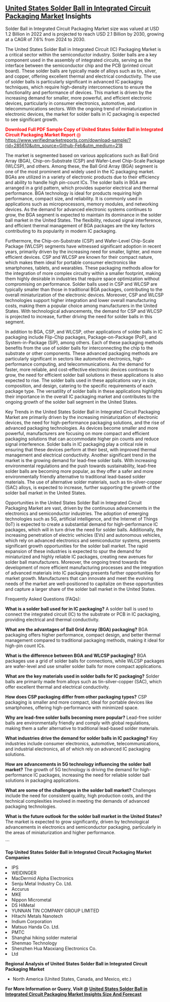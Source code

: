 <h2><a href="https://www.verifiedmarketreports.com/download-sample/?rid=285610&amp;utm_source=Github-Feb&amp;utm_medium=218" target="_blank">United States Solder Ball in Integrated Circuit Packaging Market</a> Insights</h2><p>Solder Ball in Integrated Circuit Packaging Market size was valued at USD 1.2 Billion in 2022 and is projected to reach USD 2.1 Billion by 2030, growing at a CAGR of 7.6% from 2024 to 2030.</p><p> <p>The United States Solder Ball in Integrated Circuit (IC) Packaging Market is a critical sector within the semiconductor industry. Solder balls are a key component used in the assembly of integrated circuits, serving as the interface between the semiconductor chip and the PCB (printed circuit board). These solder balls are typically made of alloys such as tin, silver, and copper, offering excellent thermal and electrical conductivity. The use of solder balls is particularly significant in advanced IC packaging techniques, which require high-density interconnections to ensure the functionality and performance of devices. This market is driven by the increasing demand for smaller, more powerful, and efficient electronic devices, particularly in consumer electronics, automotive, and telecommunications sectors. With the ongoing trend of miniaturization in electronic devices, the market for solder balls in IC packaging is expected to see significant growth. <p><span class=""><span style="color: #ff0000;"><strong>Download Full PDF Sample Copy of United States Solder Ball in Integrated Circuit Packaging Market Report</strong> @ </span><a href="https://www.verifiedmarketreports.com/download-sample/?rid=285610&amp;utm_source=Github-Feb&amp;utm_medium=218" target="_blank">https://www.verifiedmarketreports.com/download-sample/?rid=285610&amp;utm_source=Github-Feb&amp;utm_medium=218</a></span></p></p> <p>The market is segmented based on various applications such as Ball Grid Array (BGA), Chip-on-Substrate (CSP) and Wafer-Level Chip-Scale Package (WLCSP), and others. Among these, the Ball Grid Array (BGA) segment is one of the most prominent and widely used in the IC packaging market. BGAs are utilized in a variety of electronic products due to their efficiency and ability to handle high pin-count ICs. The solder balls in BGA are arranged in a grid pattern, which provides superior electrical and thermal performance. BGA technology is ideal for products requiring high performance, compact size, and reliability. It is commonly used in applications such as microprocessors, memory modules, and networking devices. As the demand for advanced electronic systems continues to grow, the BGA segment is expected to maintain its dominance in the solder ball market in the United States. The flexibility, reduced signal interference, and efficient thermal management of BGA packages are the key factors contributing to its popularity in modern IC packaging. <p>Furthermore, the Chip-on-Substrate (CSP) and Wafer-Level Chip-Scale Package (WLCSP) segments have witnessed significant adoption in recent years, primarily driven by the increasing need for smaller, lighter, and more efficient devices. CSP and WLCSP are known for their compact nature, which makes them ideal for portable consumer electronics like smartphones, tablets, and wearables. These packaging methods allow for the integration of more complex circuitry within a smaller footprint, making them highly desirable in industries that require space optimization without compromising on performance. Solder balls used in CSP and WLCSP are typically smaller than those in traditional BGA packages, contributing to the overall miniaturization of the electronic devices. Moreover, CSP and WLCSP technologies support higher integration and lower overall manufacturing costs, making them a popular choice among manufacturers in the United States. With technological advancements, the demand for CSP and WLCSP is projected to increase, further driving the need for solder balls in this segment. <p>In addition to BGA, CSP, and WLCSP, other applications of solder balls in IC packaging include Flip-Chip packages, Package-on-Package (PoP), and System-in-Package (SiP), among others. Each of these packaging methods benefits from the use of solder balls for interconnecting the chip to the substrate or other components. These advanced packaging methods are particularly significant in sectors like automotive electronics, high-performance computing, and telecommunications. As the demand for faster, more reliable, and cost-effective electronic devices continues to grow, the need for efficient solder ball solutions in these applications is also expected to rise. The solder balls used in these applications vary in size, composition, and design, catering to the specific requirements of each package type. The versatility of solder balls in these applications highlights their importance in the overall IC packaging market and contributes to the ongoing growth of the solder ball segment in the United States. <p>Key Trends in the United States Solder Ball in Integrated Circuit Packaging Market are primarily driven by the increasing miniaturization of electronic devices, the need for high-performance packaging solutions, and the rise of advanced packaging technologies. As devices become smaller and more powerful, manufacturers are focusing on more compact and efficient packaging solutions that can accommodate higher pin counts and reduce signal interference. Solder balls in IC packaging play a critical role in ensuring that these devices perform at their best, with improved thermal management and electrical conductivity. Another significant trend in the market is the growing demand for lead-free solder balls. With increasing environmental regulations and the push towards sustainability, lead-free solder balls are becoming more popular, as they offer a safer and more environmentally friendly alternative to traditional lead-based solder materials. The use of alternative solder materials, such as tin-silver-copper (SAC) alloys, is expected to increase, further supporting the growth of the solder ball market in the United States. <p>Opportunities in the United States Solder Ball in Integrated Circuit Packaging Market are vast, driven by the continuous advancements in the electronics and semiconductor industries. The adoption of emerging technologies such as 5G, artificial intelligence, and the Internet of Things (IoT) is expected to create a substantial demand for high-performance IC packages, which will in turn drive the need for solder balls. Additionally, the increasing penetration of electric vehicles (EVs) and autonomous vehicles, which rely on advanced electronics and semiconductor systems, presents significant growth opportunities for the solder ball market. The rapid expansion of these industries is expected to spur the demand for miniaturized and highly reliable IC packages, creating new avenues for solder ball manufacturers. Moreover, the ongoing trend towards the development of more efficient manufacturing processes and the integration of advanced materials into IC packaging presents further opportunities for market growth. Manufacturers that can innovate and meet the evolving needs of the market are well-positioned to capitalize on these opportunities and capture a larger share of the solder ball market in the United States. <p>Frequently Asked Questions (FAQs):</p> <p><strong>What is a solder ball used for in IC packaging?</strong> A solder ball is used to connect the integrated circuit (IC) to the substrate or PCB in IC packaging, providing electrical and thermal conductivity.</p> <p><strong>What are the advantages of Ball Grid Array (BGA) packaging?</strong> BGA packaging offers higher performance, compact design, and better thermal management compared to traditional packaging methods, making it ideal for high-pin count ICs.</p> <p><strong>What is the difference between BGA and WLCSP packaging?</strong> BGA packages use a grid of solder balls for connections, while WLCSP packages are wafer-level and use smaller solder balls for more compact applications.</p> <p><strong>What are the key materials used in solder balls for IC packaging?</strong> Solder balls are primarily made from alloys such as tin-silver-copper (SAC), which offer excellent thermal and electrical conductivity.</p> <p><strong>How does CSP packaging differ from other packaging types?</strong> CSP packaging is smaller and more compact, ideal for portable devices like smartphones, offering high-performance with minimized space.</p> <p><strong>Why are lead-free solder balls becoming more popular?</strong> Lead-free solder balls are environmentally friendly and comply with global regulations, making them a safer alternative to traditional lead-based solder materials.</p> <p><strong>What industries drive the demand for solder balls in IC packaging?</strong> Key industries include consumer electronics, automotive, telecommunications, and industrial electronics, all of which rely on advanced IC packaging solutions.</p> <p><strong>How are advancements in 5G technology influencing the solder ball market?</strong> The growth of 5G technology is driving the demand for high-performance IC packages, increasing the need for reliable solder ball solutions in packaging applications.</p> <p><strong>What are some of the challenges in the solder ball market?</strong> Challenges include the need for consistent quality, high production costs, and the technical complexities involved in meeting the demands of advanced packaging technologies.</p> <p><strong>What is the future outlook for the solder ball market in the United States?</strong> The market is expected to grow significantly, driven by technological advancements in electronics and semiconductor packaging, particularly in the areas of miniaturization and higher performance.</p> ```</p><p><strong>Top United States Solder Ball in Integrated Circuit Packaging Market Companies</strong></p><div data-test-id=""><p><li>IPS</li><li> WEIDINGER</li><li> MacDermid Alpha Electronics</li><li> Senju Metal Industry Co. Ltd.</li><li> Accurus</li><li> MKE</li><li> Nippon Micrometal</li><li> DS HiMetal</li><li> YUNNAN TIN COMPANY GROUP LIMITED</li><li> Hitachi Metals Nanotech</li><li> Indium Corporation</li><li> Matsuo Handa Co. Ltd.</li><li> PMTC</li><li> Shanghai hiking solder material</li><li> Shenmao Technology</li><li> Shenzhen Hua Maoxiang Electronics Co.</li><li> Ltd</li></p><div><strong>Regional Analysis of&nbsp;United States Solder Ball in Integrated Circuit Packaging Market</strong></div><ul><li dir="ltr"><p dir="ltr">North America&nbsp;(United States, Canada, and Mexico, etc.)</p></li></ul><p><strong>For More Information or Query, Visit @&nbsp;</strong><strong><a href="https://www.verifiedmarketreports.com/product/solder-ball-in-integrated-circuit-packaging-market/?utm_source=Github-Feb&amp;utm_medium=218" target="_blank">United States Solder Ball in Integrated Circuit Packaging Market Insights Size And Forecast</a></strong></p></div>

